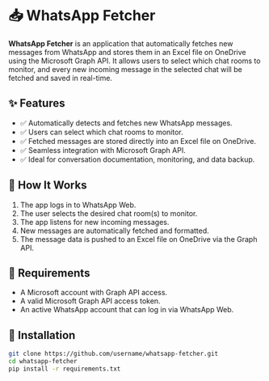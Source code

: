 # 📥 WhatsApp Fetcher

**WhatsApp Fetcher** is an application that automatically fetches new messages from WhatsApp and stores them in an Excel file on OneDrive using the Microsoft Graph API. It allows users to select which chat rooms to monitor, and every new incoming message in the selected chat will be fetched and saved in real-time.

## ✨ Features

- ✅ Automatically detects and fetches new WhatsApp messages.
- ✅ Users can select which chat rooms to monitor.
- ✅ Fetched messages are stored directly into an Excel file on OneDrive.
- ✅ Seamless integration with Microsoft Graph API.
- ✅ Ideal for conversation documentation, monitoring, and data backup.

## 🚀 How It Works

1. The app logs in to WhatsApp Web.
2. The user selects the desired chat room(s) to monitor.
3. The app listens for new incoming messages.
4. New messages are automatically fetched and formatted.
5. The message data is pushed to an Excel file on OneDrive via the Graph API.

## 🧩 Requirements

- A Microsoft account with Graph API access.
- A valid Microsoft Graph API access token.
- An active WhatsApp account that can log in via WhatsApp Web.

## 🔧 Installation

```bash
git clone https://github.com/username/whatsapp-fetcher.git
cd whatsapp-fetcher
pip install -r requirements.txt
